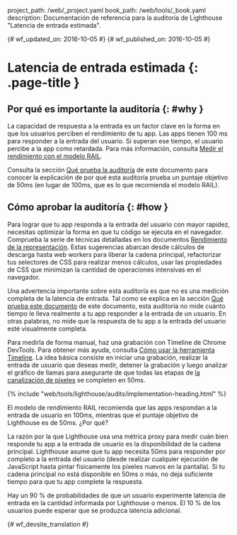 project_path: /web/_project.yaml
book_path: /web/tools/_book.yaml
description: Documentación de referencia para la auditoría de Lighthouse "Latencia de entrada estimada".

{# wf_updated_on: 2016-10-05 #}
{# wf_published_on: 2016-10-05 #}

# Latencia de entrada estimada  {: .page-title }

## Por qué es importante la auditoría {: #why }

La capacidad de respuesta a la entrada es un factor clave en la forma en que los usuarios perciben el rendimiento
de tu app. Las apps tienen 100 ms para responder a la entrada del usuario. Si superan ese tiempo,
el usuario percibe a la app como retardada. Para más información, consulta [Medir el rendimiento con el modelo
RAIL](/web/fundamentals/performance/rail).

Consulta la sección [Qué prueba la auditoría](#what) de este documento para conocer la
explicación de por qué esta auditoría prueba un puntaje objetivo de 50ms (en lugar de
100ms, que es lo que recomienda el modelo RAIL).

## Cómo aprobar la auditoría {: #how }

Para lograr que tu app responda a la entrada del usuario con mayor rapidez, necesitas optimizar la forma en que
tu código se ejecuta en el navegador. Comprueba la serie de técnicas detalladas
en los documentos [Rendimiento de la representación](/web/fundamentals/performance/rendering/).
 Estas sugerencias abarcan desde cálculos de descarga hasta web workers para
liberar la cadena principal, refactorizar tus selectores de CSS para realizar
menos cálculos, usar las propiedades de CSS que minimizan la cantidad de
operaciones intensivas en el navegador.

Una advertencia importante sobre esta auditoría es que no es una medición completa de
la latencia de entrada. Tal como se explica en la sección [Qué prueba este documento](#what) 
de este documento, esta auditoría no mide cuánto tiempo le lleva realmente a tu app
responder a la entrada de un usuario. En otras palabras, no mide que la respuesta de tu app a la entrada del usuario
esté visualmente completa.

Para medirla de forma manual, haz una grabación con
Timeline de Chrome DevTools. Para obtener más ayuda, consulta [Cómo usar la herramienta
Timeline](/web/tools/chrome-devtools/evaluate-performance/timeline-tool).
 La idea básica consiste en iniciar una grabación, realizar la entrada de usuario
que deseas medir, detener la grabación y luego analizar el gráfico de llamas
para asegurarte de que todas las etapas de [la canalización
de píxeles](/web/fundamentals/performance/rendering/#the_pixel_pipeline) se
completen en 50ms.

{% include "web/tools/lighthouse/audits/implementation-heading.html" %}

El modelo de rendimiento RAIL recomienda que las apps respondan a la entrada de usuario en
100ms, mientras que el puntaje objetivo de Lighthouse es de 50ms. ¿Por qué?

La razón por la que Lighthouse usa una métrica proxy para medir cuán bien responde
tu app a la entrada de usuario es la disponibilidad de la cadena principal. Lighthouse
asume que tu app necesita 50ms para responder por completo a la entrada del usuario
(desde realizar cualquier ejecución de JavaScript hasta pintar físicamente los píxeles
nuevos en la pantalla). Si tu cadena principal no está disponible en 50ms o más,
no deja suficiente tiempo para que tu app complete la respuesta.

Hay un 90 % de probabilidades de que un usuario experimente latencia de entrada en la
cantidad informada por Lighthouse o menos. El 10 % de los usuarios puede esperar que se produzca latencia
adicional.


{# wf_devsite_translation #}
